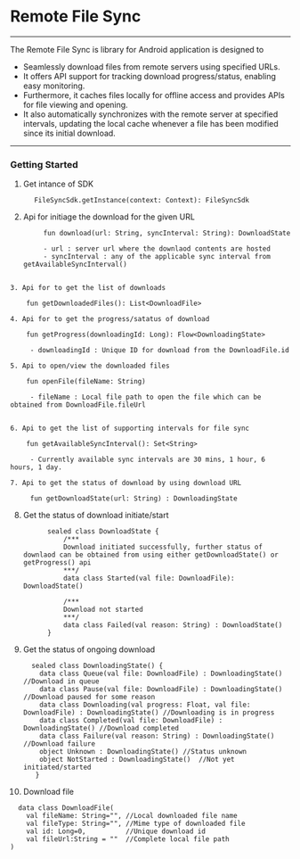 <p align="center"><h1>Remote File Sync</h1></p>



<div align="left">

***

The Remote File Sync is library for Android  application is designed to
- Seamlessly download files from remote servers using specified URLs.
- It offers API support for tracking download progress/status, enabling easy monitoring.
- Furthermore, it caches files locally for offline access and provides APIs for file viewing and opening.
- It also automatically synchronizes with the remote server at specified intervals, updating the local cache whenever a file has been modified since its initial download.

***

</div>

### Getting Started
1. Get intance of SDK
  ```
        FileSyncSdk.getInstance(context: Context): FileSyncSdk
  ```

2. Api for initiage the download for the given URL
   ```
        fun download(url: String, syncInterval: String): DownloadState

        - url : server url where the downlaod contents are hosted
        - syncInterval : any of the applicable sync interval from getAvailableSyncInterval()
        
  ```
3. Api for to get the list of downloads
   ```
        fun getDownloadedFiles(): List<DownloadFile>
        
  ```
4. Api for to get the progress/satatus of download
   ```
        fun getProgress(downloadingId: Long): Flow<DownloadingState>
        
         - downloadingId : Unique ID for download from the DownloadFile.id 
        
  ```
5. Api to open/view the downloaded files
   ```
        fun openFile(fileName: String)
        
         - fileName : Local file path to open the file which can be obtained from DownloadFile.fileUrl
        
  ```

6. Api to get the list of supporting intervals for file sync
   ```
        fun getAvailableSyncInterval(): Set<String>
        
         - Currently available sync intervals are 30 mins, 1 hour, 6 hours, 1 day.
        
  ```
7. Api to get the status of download by using download URL
   ```
         fun getDownloadState(url: String) : DownloadingState

8. Get the status of download initiate/start
   ```
         sealed class DownloadState {
             /***
             Download initiated successfully, further status of downlaod can be obtained from using either getDownloadState() or getProgress() api
             ***/
             data class Started(val file: DownloadFile): DownloadState()
   
             /***
             Download not started 
             ***/
             data class Failed(val reason: String) : DownloadState()
         }

9. Get the status of ongoing download
   ```
     sealed class DownloadingState() {
       data class Queue(val file: DownloadFile) : DownloadingState() //Download in queue
       data class Pause(val file: DownloadFile) : DownloadingState() //Download paused for some reason
       data class Downloading(val progress: Float, val file: DownloadFile) : DownloadingState() //Downloading is in progress
       data class Completed(val file: DownloadFile) : DownloadingState() //Download completed
       data class Failure(val reason: String) : DownloadingState() //Download failure
       object Unknown : DownloadingState() //Status unknown
       object NotStarted : DownloadingState()  //Not yet initiated/started
      }

10. Download file
   ```
     data class DownloadFile(
       val fileName: String="", //Local downloaded file name
       val fileType: String="", //Mime type of downloaded file
       val id: Long=0,          //Unique download id
       val fileUrl:String = ""  //Complete local file path
   )
   
        
      
  


